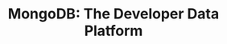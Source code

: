---
name: mongodb

host: mongodb.com
origin: https://mongodb.com
pathname: /
search: 
href: https://mongodb.com/
title: 'MongoDB: The Developer Data Platform'

ogTitle: 'MongoDB: The Developer Data Platform'

twitterTitle: 'MongoDB: The Developer Data Platform'

description: >-
  Get your ideas to market faster with a developer data platform built on the
  leading modern database. MongoDB makes working with data easy.

ogDescription: >-
  Get your ideas to market faster with a developer data platform built on the
  leading modern database. MongoDB makes working with data easy.

image: https://webimages.mongodb.com/_com_assets/cms/kuzt9r42or1fxvlq2-Meta_Generic.png
ogImage: https://s3.amazonaws.com/info-mongodb-com/_com_assets/cms/kuzt9r42or1fxvlq2-Meta_Generic.png
twitterImage: 
keywords: 
logo: https://webassets.mongodb.com/_com_assets/cms/mongodb_logo1-76twgcu2dm.png
---